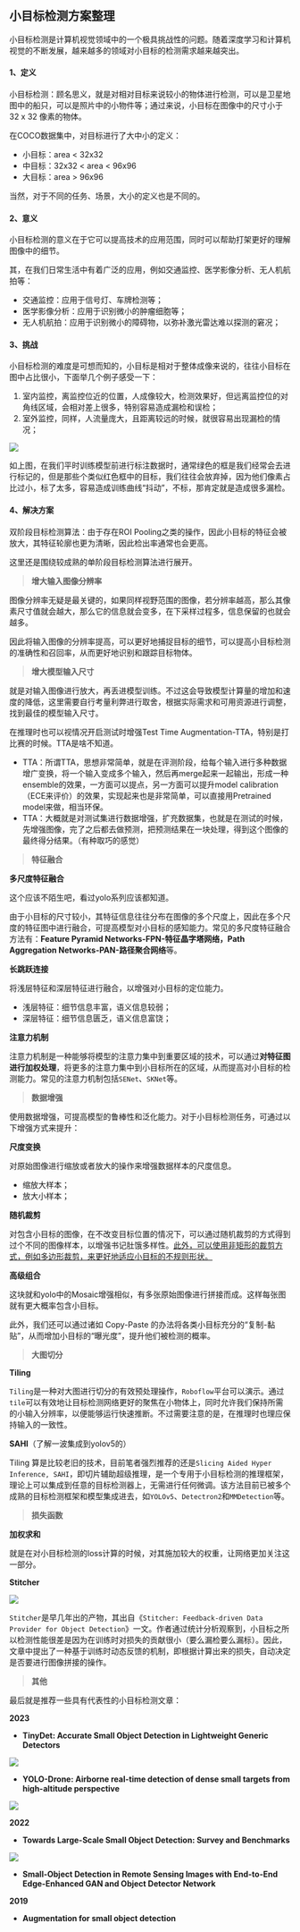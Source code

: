 ## 小目标检测方案整理

小目标检测是计算机视觉领域中的一个极具挑战性的问题。随着深度学习和计算机视觉的不断发展，越来越多的领域对小目标的检测需求越来越突出。



#### 1、定义

小目标检测：顾名思义，就是对相对目标来说较小的物体进行检测，可以是卫星地图中的船只，可以是照片中的小物件等；通过来说，小目标在图像中的尺寸小于 32 x 32 像素的物体。

在COCO数据集中，对目标进行了大中小的定义：

- 小目标：area < 32x32
- 中目标：32x32 < area < 96x96
- 大目标：area > 96x96

当然，对于不同的任务、场景，大小的定义也是不同的。



#### 2、意义

小目标检测的意义在于它可以提高技术的应用范围，同时可以帮助打架更好的理解图像中的细节。

其，在我们日常生活中有着广泛的应用，例如交通监控、医学影像分析、无人机航拍等：

- 交通监控：应用于信号灯、车牌检测等；
- 医学影像分析：应用于识别微小的肿瘤细胞等；
- 无人机航拍：应用于识别微小的障碍物，以弥补激光雷达难以探测的窘况；



#### 3、挑战

小目标检测的难度是可想而知的，小目标是相对于整体成像来说的，往往小目标在图中占比很小，下面举几个例子感受一下：

1. 室内监控，离监控位近的位置，人成像较大，检测效果好，但远离监控位的对角线区域，会相对差上很多，特别容易造成漏检和误检；
2. 室外监控，同样，人流量庞大，且距离较远的时候，就很容易出现漏检的情况；

![](./img/小目标图1.png)

如上图，在我们平时训练模型前进行标注数据时，通常绿色的框是我们经常会去进行标记的，但是那些个类似红色框中的目标，我们往往会放弃掉，因为他们像素占比过小，标了太多，容易造成训练曲线“抖动”，不标，那肯定就是造成很多漏检。



#### 4、解决方案

双阶段目标检测算法：由于存在ROI Pooling之类的操作，因此小目标的特征会被放大，其特征轮廓也更为清晰，因此检出率通常也会更高。

这里还是围绕较成熟的单阶段目标检测算法进行展开。

> **增大输入图像分辨率**

图像分辨率无疑是最关键的，如果同样视野范围的图像，若分辨率越高，那么其像素尺寸值就会越大，那么它的信息就会变多，在下采样过程多，信息保留的也就会越多。

因此将输入图像的分辨率提高，可以更好地捕捉目标的细节，可以提高小目标检测的准确性和召回率，从而更好地识别和跟踪目标物体。

> **增大模型输入尺寸**

就是对输入图像进行放大，再丢进模型训练。不过这会导致模型计算量的增加和速度的降低，这里需要自行考量利弊进行取舍，根据实际需求和可用资源进行调整，找到最佳的模型输入尺寸。

在推理时也可以视情况开启测试时增强Test Time Augmentation-TTA，特别是打比赛的时候。TTA是啥不知道。

- TTA：所谓TTA，思想非常简单，就是在评测阶段，给每个输入进行多种数据增广变换，将一个输入变成多个输入，然后再merge起来一起输出，形成一种ensemble的效果，一方面可以提点，另一方面可以提升model calibration （ECE来评价）的效果，实现起来也是非常简单，可以直接用Pretrained model来做，相当环保。 
- TTA：大概就是对测试集进行数据增强，扩充数据集，也就是在测试的时候，先增强图像，完了之后都去做预测，把预测结果在一块处理，得到这个图像的最终得分结果。（有种取巧的感觉）

> **特征融合**

**多尺度特征融合**

这个应该不陌生吧，看过yolo系列应该都知道。

由于小目标的尺寸较小，其特征信息往往分布在图像的多个尺度上，因此在多个尺度的特征图中进行融合，可提高模型对小目标的感知能力。常见的多尺度特征融合方法有：**Feature Pyramid Networks-FPN-特征晶字塔网络，Path Aggregation Networks-PAN-路径聚合网络**等。

**长跳跃连接**

将浅层特征和深层特征进行融合，以增强对小目标的定位能力。

- 浅层特征：细节信息丰富，语义信息较弱；
- 深层特征：细节信息匮乏，语义信息富饶；

**注意力机制**

注意力机制是一种能够将模型的注意力集中到重要区域的技术，可以通过**对特征图进行加权处理**，将更多的注意力集中到小目标所在的区域，从而提高对小目标的检测能力。常见的注意力机制包括`SENet`、`SKNet`等。 

> **数据增强**

使用数据增强，可提高模型的鲁棒性和泛化能力。对于小目标检测任务，可通过以下增强方式来提升：

**尺度变换**

对原始图像进行缩放或者放大的操作来增强数据样本的尺度信息。

- 缩放大样本；
- 放大小样本；

**随机裁剪**

对包含小目标的图像，在不改变目标位置的情况下，可以通过随机裁剪的方式得到过个不同的图像样本，以增强书记肚饿多样性。<u>此外，可以使用非矩形的裁剪方式，例如多边形裁剪，来更好地适应小目标的不规则形状。</u> 

**高级组合**

这块就和yolo中的Mosaic增强相似，有多张原始图像进行拼接而成。这样每张图就有更大概率包含小目标。

此外，我们还可以通过诸如 Copy-Paste 的办法将各类小目标充分的“复制-黏贴”，从而增加小目标的“曝光度”，提升他们被检测的概率。 

> **大图切分**

**Tiling**

`Tiling`是一种对大图进行切分的有效预处理操作，`Roboflow`平台可以演示。通过`tile`可以有效地让目标检测网络更好的聚焦在小物体上，同时允许我们保持所需的小输入分辨率，以便能够运行快速推断。不过需要注意的是，在推理时也理应保持输入的一致性。 

**SAHI**（了解一波集成到yolov5的）

Tiling 算是比较老旧的技术，目前笔者强烈推荐的还是`Slicing Aided Hyper Inference, SAHI`，即切片辅助超级推理，是一个专用于小目标检测的推理框架，理论上可以集成到任意的目标检测器上，无需进行任何微调。该方法目前已被多个成熟的目标检测框架和模型集成进去，如`YOLOv5`、`Detectron2`和`MMDetection`等。

> **损失函数**

**加权求和**

就是在对小目标检测的loss计算的时候，对其施加较大的权重，让网络更加关注这一部分。

**Stitcher**

![](./img/小目标图2.png)

`Stitcher`是早几年出的产物，其出自《`Stitcher: Feedback-driven Data Provider for Object Detection`》一文。作者通过统计分析观察到，小目标之所以检测性能很差是因为在训练时对损失的贡献很小（要么漏检要么漏标）。因此，文章中提出了一种基于训练时动态反馈的机制，即根据计算出来的损失，自动决定是否要进行图像拼接的操作。 

> **其他**

最后就是推荐一些具有代表性的小目标检测文章：

**2023**

- **TinyDet: Accurate Small Object Detection in Lightweight Generic Detectors**

![](./img/小目标图3.png)

- **YOLO-Drone: Airborne real-time detection of dense small targets from high-altitude perspective**

![](./img/小目标图4.png)

**2022**

- **Towards Large-Scale Small Object Detection: Survey and Benchmarks**

![](./img/小目标图5.png)

- **Small-Object Detection in Remote Sensing Images with End-to-End Edge-Enhanced GAN and Object Detector Network**

**2019**

- **Augmentation for small object detection**